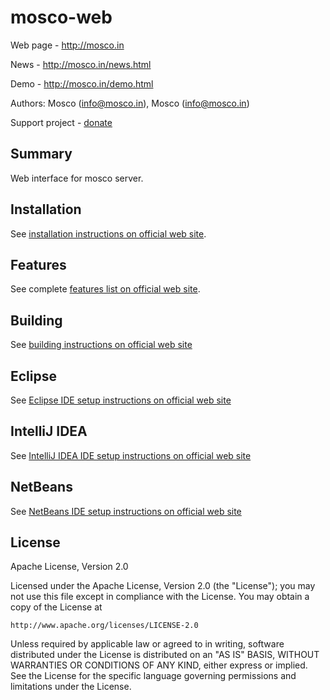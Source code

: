 # mosco-web

Web page - http://mosco.in

News - http://mosco.in/news.html

Demo - http://mosco.in/demo.html

Authors: Mosco (info@mosco.in), Mosco (info@mosco.in)

Support project - [donate](http://mosco.in/donate.html)

## Summary

Web interface for mosco server.

## Installation

See [installation instructions on official web site](http://mosco.in/installation.html).

## Features

See complete [features list on official web site](http://mosco.in/features/).

## Building

See [building instructions on official web site](http://mosco.in/building.html)

## Eclipse

See [Eclipse IDE setup instructions on official web site](http://mosco.in/ide/eclipse.html)

## IntelliJ IDEA

See [IntelliJ IDEA IDE setup instructions on official web site](http://mosco.in/ide/idea.html)

## NetBeans

See [NetBeans IDE setup instructions on official web site](http://mosco.in/ide/netbeans.html)

## License

Apache License, Version 2.0

Licensed under the Apache License, Version 2.0 (the "License");
you may not use this file except in compliance with the License.
You may obtain a copy of the License at

    http://www.apache.org/licenses/LICENSE-2.0

Unless required by applicable law or agreed to in writing, software
distributed under the License is distributed on an "AS IS" BASIS,
WITHOUT WARRANTIES OR CONDITIONS OF ANY KIND, either express or implied.
See the License for the specific language governing permissions and
limitations under the License.
